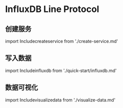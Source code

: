 # InfluxDB Line Protocol

## 创建服务
import Includecreateservice from './create-service.md' 

<Includecreateservice/>

## 写入数据
import Includeinfluxdb from './quick-start/influxdb.md' 

<Includeinfluxdb/>

## 数据可视化
import Includevisualizedata from './visualize-data.md' 

<Includevisualizedata/>
